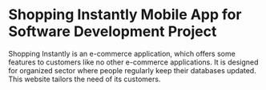 # Shopping Instantly Mobile App for Software Development Project
Shopping Instantly is an e-commerce application,  which offers some features to customers like no other e-commerce applications. It is designed  for organized  sector  where people  regularly keep their databases  updated. This website tailors the need of its customers.  
